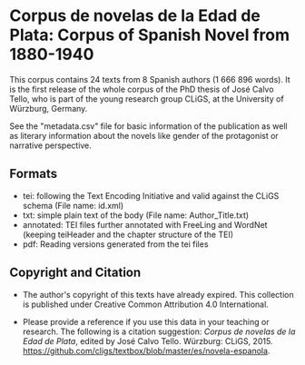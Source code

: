Corpus de novelas de la Edad de Plata: Corpus of Spanish Novel from 1880-1940
========================================

This corpus contains  24 texts from 8 Spanish authors (1 666 896 words). It is the first release of the whole corpus of the PhD thesis of José Calvo Tello, who is part of the young research group CLiGS, at the University of Würzburg, Germany.

See the "metadata.csv" file for basic information of the publication as well as literary information about the novels like gender of the protagonist or narrative perspective.

## Formats

* tei: following the Text Encoding Initiative and valid against the CLiGS schema (File name: id.xml)
* txt: simple plain text of the body (File name: Author_Title.txt)
* annotated: TEI files further annotated with FreeLing and WordNet (keeping teiHeader and the chapter structure of the TEI)
* pdf: Reading versions generated from the tei files

## Copyright and Citation

* The author's copyright of this texts have already expired. This collection is published under Creative Common Attribution 4.0 International.

* Please provide a reference if you use this data in your teaching or research. The following is a citation suggestion: _Corpus de novelas de la Edad de Plata_, edited by José Calvo Tello. Würzburg: CLiGS, 2015. https://github.com/cligs/textbox/blob/master/es/novela-espanola.
